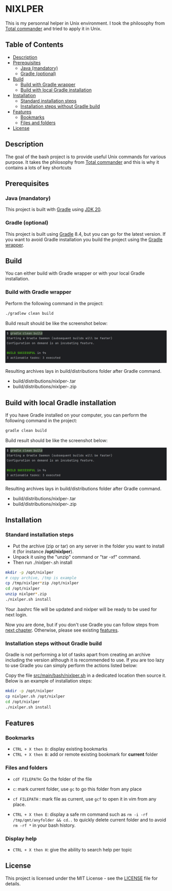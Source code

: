 # NIXLPER

This is my personnal helper in Unix environment. I took the philosophy from [Total commander](https://www.ghisler.com/accueil.htm) and tried to apply it in Unix.

## Table of Contents

- [Description](#description)
- [Prerequisites](#prerequisites)
  - [Java (mandatory)](#java-mandatory)
  - [Gradle (optional)](#gradle-optional)
- [Build](#build)
  - [Build with Gradle wrapper](#build-with-gradle-wrapper)
  - [Build with local Gradle installation](#build-with-local-gradle-installation)
- [Installation](#installation)
  - [Standard installation steps](#standard-installation-steps)
  - [Installation steps without Gradle build](#installation-steps-without-gradle-build)
- [Features](#features)
  - [Bookmarks](#bookmarks)
  - [Files and folders](#files-and-folders)
- [License](#license)

## Description

The goal of the bash project is to provide useful Unix commands for various purpose. It takes the philosophy from [Total commander](https://www.ghisler.com/accueil.htm) 
and this is why it contains a lots of key shortcuts

## Prerequisites

### Java (mandatory)

This project is built with [Gradle](#gradle) using [JDK 20](https://www.oracle.com/java/technologies/javase/jdk20-archive-downloads.html).

### Gradle (optional)

This project is built using [Gradle](https://gradle.org/releases/) 8.4, but you can go for the latest version. If you want to avoid Gradle
installation you build the project using the [Gradle wrapper](#build-with-gradle-wrapper).

## Build
You can either build with Gradle wrapper or with your local Gradle installation.

### Build with Gradle wrapper
Perform the following command in the project:
```bash
./gradlew clean build
```
Build result should be like the screenshot below:

![gradle_build.png](documentation/gradle_build.png)

Resulting archives lays in build/distributions folder after Gradle command.
- build/distributions/nixlper-<version>.tar
- build/distributions/nixlper-<version>.zip

## Build with local Gradle installation

If you have Gradle installed on your computer, you can perform the following command in the project:
```bash
gradle clean build
```
Build result should be like the screenshot below:

![gradle_build.png](documentation/gradle_build.png)

Resulting archives lays in build/distributions folder after Gradle command.
- build/distributions/nixlper-<version>.tar
- build/distributions/nixlper-<version>.zip

## Installation

### Standard installation steps

- Put the archive (zip or tar) on any server in the folder you want to install it (for instance **/opt/nixlper**).
- Unpack it using the "unzip" command or "tar -xf" command.
- Then run ./nixlper-<version>.sh install

```bash
mkdir -p /opt/nixlper
# copy archive, /tmp is example
cp /tmp/nixlper*zip /opt/nixlper
cd /opt/nixlper
unzip nixlper*.zip
./nixlper.sh install
```

Your .bashrc file will be updated and nixlper will be ready to be used for next login.

Now you are done, but if you don't use Gradle you can follow steps from [next chapter](#installation-steps-without-gradle-build).
Otherwise, please see existing [features](#features).

### Installation steps without Gradle build

Gradle is not performing a lot of tasks apart from creating an archive including the version although it is recommended 
to use. If you are too lazy to use Gradle you can simply perform the actions listed below:

Copy the file [src/main/bash/nixlper.sh](src/main/bash/nixlper.sh) in a dedicated location then source it. 
Below is an example of installation steps:

```bash
mkdir -p /opt/nixlper
cp nixlper.sh /opt/nixlper
cd /opt/nixlper
./nixlper.sh install
```
## Features

### Bookmarks

- `CTRL + X then D`: display existing bookmarks
- `CTRL + X then B`: add or remote existing bookmark for **current** folder

### Files and folders

- `cdf FILEPATH`: Go the folder of the file


- `c`: mark current folder, use `gc` to go this folder from any place
- `cf FILEPATH` : mark file as current, use `gcf` to open it in vim from any place.


- `CTRL + X then E`: display a safe rm command such as `rm -i -rf /tmp/qmt/anyfolder && cd..` to quickly delete current folder and to avoid `rm -rf *` in your bash history.

### Display help

- `CTRL + X then H`: give the ability to search help per topic

## License

This project is licensed under the MIT License - see the [LICENSE](LICENSE) file for details.
